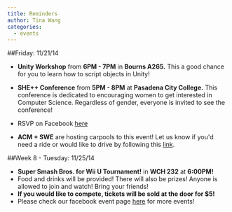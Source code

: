 ```yaml
---
title: Reminders
author: Tina Wang
categories:
  - events
---
```


##Friday: 11/21/14
* **Unity Workshop** from **6PM - 7PM** in **Bourns A265.** This a good chance for you to learn how to script objects in Unity!

* **SHE++ Conference** from **5PM - 8PM** at **Pasadena City College.** This conference is dedicated to encouraging women to get interested in Computer Science. Regardless of gender, everyone is invited to see the conference!

 * RSVP on Facebook [here](https://www.facebook.com/events/650540211730159/)

  * **ACM + SWE** are hosting carpools to this event! Let us know if you'd need a ride or would like to drive by following this [link](https://docs.google.com/forms/d/1l8HWhNn54Ypsflmnlit0y23DCBah4zvOH82aHdbrjBA/viewform?usp=send_form).

##Week 8 - Tuesday: 11/25/14
* **Super Smash Bros. for Wii U Tournament!**  in **WCH 232** at **6:00PM!** 
 *    Food and drinks will be provided! There will also be prizes! Anyone is allowed to join and watch! Bring your friends!
  * **If you would like to compete, tickets will be sold at the door for $5!**
   * Please check our facebook event page [here](https://www.facebook.com/events/813447345361369/) for more events!

